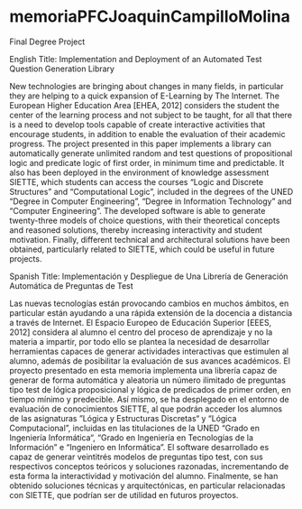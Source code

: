 # memoriaPFCJoaquinCampilloMolina
Final Degree Project

English
Title: Implementation and Deployment of an Automated Test Question Generation Library

New technologies are bringing about changes in many fields, in particular they
are helping to a quick expansion of E-Learning by The Internet. The European
Higher Education Area [EHEA, 2012] considers the student the center of the learning
process and not subject to be taught, for all that there is a need to develop tools
capable of create interactive activities that encourage students, in addition to enable
the evaluation of their academic progress.
The project presented in this paper implements a library can automatically generate
unlimited random and test questions of propositional logic and predicate
logic of first order, in minimum time and predictable. It also has been deployed in
the environment of knowledge assessment SIETTE, which students can access the
courses “Logic and Discrete Structures” and “Computational Logic”, included in the
degrees of the UNED “Degree in Computer Engineering”, “Degree in Information
Technology” and “Computer Engineering”.
The developed software is able to generate twenty-three models of choice questions,
with their theoretical concepts and reasoned solutions, thereby increasing
interactivity and student motivation.
Finally, different technical and architectural solutions have been obtained, particularly
related to SIETTE, which could be useful in future projects.

Spanish
Title: Implementación y Despliegue de Una Librería de Generación Automática de Preguntas de Test

Las nuevas tecnologías están provocando cambios en muchos ámbitos, en particular
están ayudando a una rápida extensión de la docencia a distancia a través
de Internet. El Espacio Europeo de Educación Superior [EEES, 2012] considera al
alumno el centro del proceso de aprendizaje y no la materia a impartir, por todo
ello se plantea la necesidad de desarrollar herramientas capaces de generar actividades
interactivas que estimulen al alumno, además de posibilitar la evaluación de sus
avances académicos.
El proyecto presentado en esta memoria implementa una librería capaz de generar
de forma automática y aleatoria un número ilimitado de preguntas tipo test
de lógica proposicional y lógica de predicados de primer orden, en tiempo mínimo
y predecible. Así mismo, se ha desplegado en el entorno de evaluación de conocimientos
SIETTE, al que podrán acceder los alumnos de las asignaturas ”Lógica y
Estructuras Discretas“ y “Lógica Computacional”, incluidas en las titulaciones de la
UNED “Grado en Ingeniería Informática“, “Grado en Ingeniería en Tecnologías de
la Información” e “Ingeniero en Informática”.
El software desarrollado es capaz de generar veintitrés modelos de preguntas tipo
test, con sus respectivos conceptos teóricos y soluciones razonadas, incrementando
de esta forma la interactividad y motivación del alumno.
Finalmente, se han obtenido soluciones técnicas y arquitectónicas, en particular
relacionadas con SIETTE, que podrían ser de utilidad en futuros proyectos.
